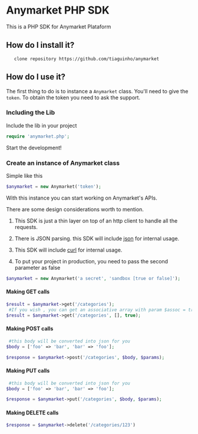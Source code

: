 # Anymarket PHP SDK

This is a PHP SDK for Anymarket Plataform

## How do I install it?

       clone repository https://github.com/tiaguinho/anymarket

## How do I use it?

The first thing to do is to instance a ```Anymarket``` class. You'll need to give the ```token```. To obtain the token you need to ask the support.

### Including the Lib
Include the lib in your project

```php
require 'anymarket.php';
```
Start the development!

### Create an instance of Anymarket class
Simple like this
```php
$anymarket = new Anymarket('token');
```
With this instance you can start working on Anymarket's APIs.

There are some design considerations worth to mention.

1. This SDK is just a thin layer on top of an http client to handle all the requests.

2. There is JSON parsing. this SDK will include [json](http://php.net/manual/en/book.json.php) for internal usage.

3. This SDK will include [curl](http://php.net/manual/en/book.curl.php) for internal usage.

4. To put your project in production, you need to pass the second parameter as false

```php
$anymarket = new Anymarket('a secret', 'sandbox [true or false]');
```

#### Making GET calls

```php
$result = $anymarket->get('/categories'); 
 #If you wish , you can get an associative array with param $assoc = true Example:
$result = $anymarket->get('/categories', [], true); 
```

#### Making POST calls

```php
 #this body will be converted into json for you
$body = ['foo' => 'bar', 'bar' => 'foo'];

$response = $anymarket->post('/categories', $body, $params);
```

#### Making PUT calls

```php
 #this body will be converted into json for you
$body = ['foo' => 'bar', 'bar' => 'foo'];

$response = $anymarket->put('/categories', $body, $params);
```

#### Making DELETE calls
```php
$response = $anymarket->delete('/categories/123')
```